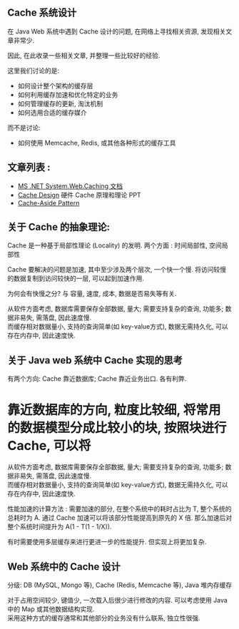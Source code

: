 Cache 系统设计
---------

在 Java Web 系统中遇到 Cache 设计的问题, 在网络上寻找相关资源, 发现相关文章非常少.

因此, 在此收录一些相关文章, 并整理一些比较好的经验.

这里我们讨论的是:

* 如何设计整个架构的缓存层
* 如何利用缓存加速和优化特定的业务
* 如何管理缓存的更新, 淘汰机制
* 如何选用合适的缓存媒介

而不是讨论:

* 如何使用 Memcache, Redis, 或其他各种形式的缓存工具


## 文章列表 :

* [MS .NET System.Web.Caching 文档](https://msdn.microsoft.com/en-us/library/System.Web.Caching.aspx)
* [Cache Design](http://cseweb.ucsd.edu/classes/fa10/cse240a/pdf/08/CSE240A-MBT-L15-Cache.ppt.pdf) 硬件 Cache 原理和理论 PPT
* [Cache-Aside Pattern](https://msdn.microsoft.com/en-us/library/Dn589799.aspx)


## 关于 Cache 的抽象理论:

Cache 是一种基于局部性理论 (Locality) 的发明. 两个方面 : 时间局部性,  空间局部性

Cache 要解决的问题是加速, 其中至少涉及两个层次, 一个快一个慢. 将访问较慢的数据复制到访问较快的一层, 可以起到加速作用.

为何会有快慢之分? 与 容量, 速度, 成本, 数据是否易失等有关.


从软件方面考虑, 数据库需要保存全部数据, 量大; 需要支持复杂的查询, 功能多; 数据非易失, 需落盘, 因此速度慢.    
而缓存相对数据量小, 支持的查询简单(如 key-value方式), 数据无需持久化, 可以存在内存中, 因此速度快.


## 关于 Java web 系统中 Cache 实现的思考

有两个方向: Cache 靠近数据库; Cache 靠近业务出口. 各有利弊. 

靠近数据库的方向, 粒度比较细, 将常用的数据模型分成比较小的块, 按照块进行 Cache, 可以将
=======
从软件方面考虑, 数据库需要保存全部数据, 量大; 需要支持复杂的查询, 功能多; 数据非易失, 需落盘, 因此速度慢.    
而缓存相对数据量小, 支持的查询简单(如 key-value方式), 数据无需持久化, 可以存在内存中, 因此速度快.

性能加速的计算方法 :  需要加速的部分, 在整个系统中的耗时占比为 T, 整个系统的总耗时为 A. 通过 Cache 加速可以将该部分性能提高到原先的 X 倍. 那么加速后对整个系统时间提升为 A(1 - T(1 - 1/X)).

有时需要使用多层缓存来进行更进一步的性能提升. 但实现上将更加复杂.



## Web 系统中的 Cache 设计

分级:    DB (MySQL, Mongo 等), Cache (Redis, Memcache 等), Java 堆内存缓存

对于占用空间较少, 键值少, 一次载入后很少进行修改的内容. 可以考虑使用 Java 中的 Map 或其他数据结构实现.   
采用这种方式的缓存通常和其他部分的业务没有什么联系, 独立性很强.



